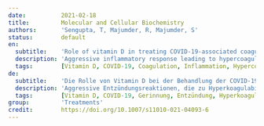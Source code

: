 ```yaml
---
date:          2021-02-18
title:         Molecular and Cellular Biochemistry
authors:       'Sengupta, T, Majumder, R, Majumder, S'
status:        default
en:
  subtitle:    'Role of vitamin D in treating COVID-19-associated coagulopathy: problems and perspectives'
  description: 'Aggressive inflammatory response leading to hypercoagulability has been found to be associated with disease severity in COVID-19 patients and portends bad treatment outcome. A state of acute disseminated intravascular coagulation (DIC), along with pulmonary embolism and/or deep vein thrombosis, has been observed in critically ill ICU patients. Autopsy reports of COVID-19 patients demonstrated microthrombi in lungs and in other organs, as well as marked inflammatory changes, characteristic clinicopathological features that exacerbate disease severity. Vitamin D supplementation was recommended by many clinicians across the globe to improve clinical symptoms of COVID-19 patients, mainly because of its immunomodulatory roles on immune cells. Furthermore, vitamin D and its associated molecules are also known to directly or indirectly regulate various thrombotic pathways. We propose that vitamin D supplementation not only attenuates the risk of Acute Respiratory Disease Syndrome (ARDS) but it also may have a role in reducing coagulation abnormalities in critically ill COVID-19 patients. The overarching goal of this review is to discuss the effects of vitamin D on coagulation pathways and other intertwined processes leading to thrombosis. Many clinical trials are currently investigating the efficacy of vitamin D supplementation in reducing the risk of COVID-19 infection. However, randomized placebo control clinical trials are also necessary to ascertain the effect of vitamin D supplementation on reducing the risk of coagulopathy in COVID-19 patients.'
  tags:        [Vitamin D, COVID-19, Coagulation, Inflammation, Hypercoagulability, Thromboinflammation, Thrombosis, Venous thromboembolism (VTE)]
de:
  subtitle:    'Die Rolle von Vitamin D bei der Behandlung der COVID-19-assoziierten Koagulopathie: Probleme und Perspektive'
  description: 'Aggressive Entzündungsreaktionen, die zu Hyperkoagulabilität führen, sind bei COVID-19-Patienten mit dem Schweregrad der Erkrankung assoziiert und lassen auf ein schlechtes Behandlungsergebnis schließen. Bei kritisch kranken Patienten auf der Intensivstation wurde ein Zustand akuter disseminierter intravasaler Gerinnung (DIC) zusammen mit Lungenembolie und/oder tiefer Venenthrombose beobachtet. Autopsieberichte von COVID-19-Patienten zeigten Mikrothromben in der Lunge und in anderen Organen sowie ausgeprägte entzündliche Veränderungen, charakteristische klinisch-pathologische Merkmale, die den Schweregrad der Erkrankung verschlimmern. Eine Vitamin-D-Supplementierung wurde von vielen Ärzten weltweit empfohlen, um die klinischen Symptome von COVID-19-Patienten zu verbessern, vor allem wegen seiner immunmodulatorischen Wirkung auf Immunzellen. Darüber hinaus ist bekannt, dass Vitamin D und seine assoziierten Moleküle direkt oder indirekt verschiedene thrombotische Vorgänge regulieren. Wir gehen davon aus, dass eine Vitamin-D-Supplementierung nicht nur das Risiko eines akuten respiratorischen Syndroms (ARDS) mindert, sondern auch eine Rolle bei der Verringerung von Gerinnungsanomalien bei kritisch kranken COVID-19-Patienten spielen könnte. Das übergreifende Ziel dieser Übersichtsarbeit ist die Erörterung der Auswirkungen von Vitamin D auf die Gerinnungswege und andere miteinander verflochtene Prozesse, die zur Thrombose führen. In zahlreichen klinischen Studien wird derzeit die Wirksamkeit einer Vitamin-D-Supplementierung bei der Verringerung des Risikos einer COVID-19-Infektion untersucht. Es sind jedoch auch randomisierte klinische Studien mit Placebokontrolle erforderlich, um die Wirkung einer Vitamin-D-Supplementierung auf die Verringerung des Risikos einer Koagulopathie bei COVID-19-Patienten zu ermitteln.' 
  tags:        [Vitamin D, COVID-19, Gerinnung, Entzündung, Hyperkoagulabilität, Thromboinflammation, Thrombose, venöse Thromboembolie (VTE)]
group:         'Treatments'
credit:        https://doi.org/10.1007/s11010-021-04093-6
---
```

